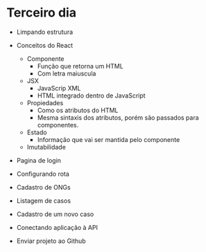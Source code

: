 # Terceiro dia

* Limpando estrutura

* Conceitos do React
    * Componente
        * Função que retorna um HTML
        * Com letra maiuscula
    * JSX
        * JavaScrip XML
        * HTML integrado dentro de JavaScript
    * Propiedades
        * Como os atributos do HTML
        * Mesma sintaxis dos atributos, porém são passados para componentes.
    * Estado
        * Informação que vai ser mantida pelo componente
    * Imutabilidade

* Pagina de login

* Configurando rota

* Cadastro de ONGs

* Listagem de casos

* Cadastro de um novo caso

* Conectando aplicação à API

* Enviar projeto ao Github
